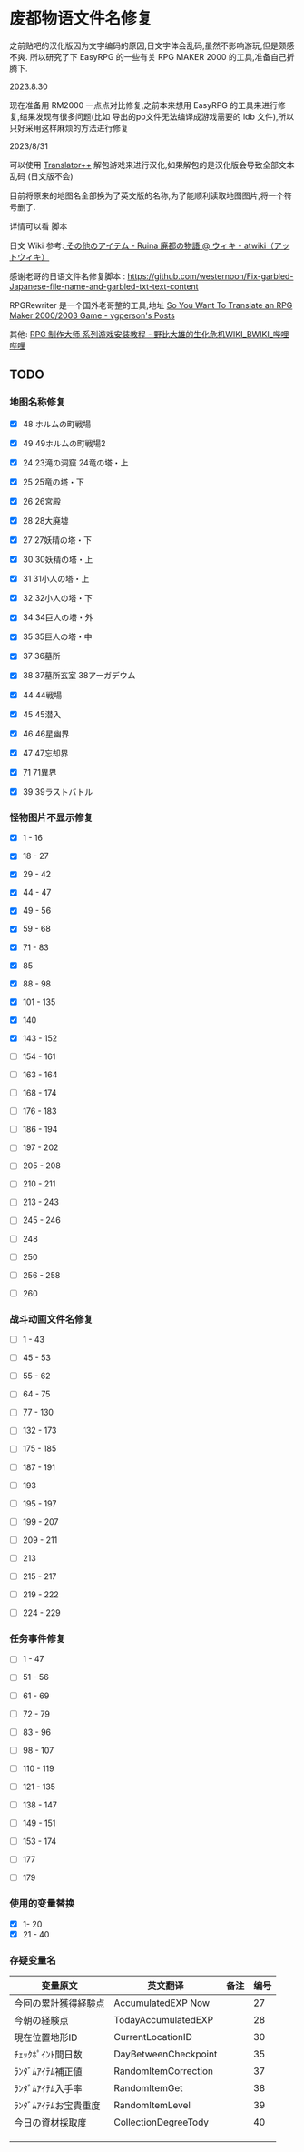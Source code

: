 # 废都物语文件名修复

之前贴吧的汉化版因为文字编码的原因,日文字体会乱码,虽然不影响游玩,但是颇感不爽.
所以研究了下 EasyRPG 的一些有关 RPG MAKER 2000 的工具,准备自己折腾下.

2023.8.30

现在准备用 RM2000 一点点对比修复,之前本来想用 EasyRPG 的工具来进行修复,结果发现有很多问题(比如 导出的po文件无法编译成游戏需要的 ldb 文件),所以只好采用这样麻烦的方法进行修复

2023/8/31 

可以使用 [Translator++](https://dreamsavior.net/download/)  解包游戏来进行汉化,如果解包的是汉化版会导致全部文本乱码 (日文版不会)

目前将原来的地图名全部换为了英文版的名称,为了能顺利读取地图图片,将一个符号删了.

详情可以看 脚本

日文 Wiki 参考:[ その他のアイテム - Ruina 廃都の物語 @ ウィキ - atwiki（アットウィキ）](https://w.atwiki.jp/ruinakokuryaku/pages/88.html)

感谢老哥的日语文件名修复脚本 : https://github.com/westernoon/Fix-garbled-Japanese-file-name-and-garbled-txt-text-content

RPGRewriter 是一个国外老哥整的工具,地址 [So You Want To Translate an RPG Maker 2000/2003 Game - vgperson's Posts](https://vgperson.com/posts.php?p=rpgmakerguide)

其他:  [RPG 制作大师 系列游戏安装教程 - 野比大雄的生化危机WIKI_BWIKI_哔哩哔哩](https://wiki.biligame.com/nobihaza/RPG_%E5%88%B6%E4%BD%9C%E5%A4%A7%E5%B8%88_%E7%B3%BB%E5%88%97%E6%B8%B8%E6%88%8F%E5%AE%89%E8%A3%85%E6%95%99%E7%A8%8B)

## TODO

### 地图名称修复

- [x] 48  ホルムの町戦場

- [x] 49  49ホルムの町戦場2

- [x] 24 23滝の洞窟 24竜の塔・上

- [x] 25 25竜の塔・下

- [x] 26 26宮殿 

- [x] 28 28大廃墟

- [x] 27 27妖精の塔・下

- [x] 30  30妖精の塔・上

- [x] 31 31小人の塔・上

- [x] 32 32小人の塔・下

- [x] 34 34巨人の塔・外

- [x] 35 35巨人の塔・中

- [x] 37 36墓所

- [x] 38 37墓所玄室 38アーガデウム

- [x] 44 44戦場

- [x] 45 45潜入

- [x] 46 46星幽界

- [x] 47 47忘却界

- [x] 71  71異界

- [x] 39 39ラストバトル

### 怪物图片不显示修复

- [x] 1 - 16 

- [x] 18 - 27

- [x] 29 - 42 

- [x] 44 - 47 

- [x] 49 - 56 

- [x] 59 - 68

- [x] 71 - 83

- [x] 85

- [x] 88 - 98 

- [x] 101 - 135 

- [x] 140 

- [x] 143 - 152 

- [ ] 154 - 161 

- [ ] 163 - 164 

- [ ] 168 - 174 

- [ ] 176 - 183 

- [ ] 186 - 194 

- [ ] 197 - 202 

- [ ] 205 - 208 

- [ ] 210 - 211

- [ ] 213 - 243

- [ ] 245 - 246 

- [ ] 248 

- [ ] 250 

- [ ] 256 - 258 

- [ ] 260

### 战斗动画文件名修复

- [ ] 1 - 43

- [ ] 45 - 53 

- [ ] 55 - 62 

- [ ] 64 - 75 

- [ ] 77 - 130 

- [ ] 132 - 173 

- [ ] 175 - 185 

- [ ] 187 - 191 

- [ ] 193 

- [ ] 195 - 197 

- [ ] 199 - 207 

- [ ] 209 - 211

- [ ] 213 

- [ ] 215 - 217

- [ ] 219 - 222

- [ ] 224 - 229

### 任务事件修复

- [ ] 1 - 47  

- [ ] 51 - 56 

- [ ] 61 - 69 

- [ ] 72 - 79 

- [ ] 83 - 96 

- [ ] 98 - 107 

- [ ] 110 - 119 

- [ ] 121 - 135 

- [ ] 138 - 147 

- [ ] 149 - 151 

- [ ] 153 - 174 

- [ ] 177

- [ ] 179 

### 使用的变量替换

- [x] 1- 20 
- [x] 21 - 40

### 存疑变量名

| 变量原文           | 英文翻译                 | 备注  | 编号  |
| -------------- | -------------------- | --- | --- |
| 今回の累計獲得経験点     | AccumulatedEXP Now   |     | 27  |
| 今朝の経験点         | TodayAccumulatedEXP  |     | 28  |
| 現在位置地形ID       | CurrentLocationID    |     | 30  |
| ﾁｪｯｸﾎﾟｲﾝﾄ間日数   | DayBetweenCheckpoint |     | 35  |
| ﾗﾝﾀﾞﾑｱｲﾃﾑ補正値   | RandomItemCorrection |     | 37  |
| ﾗﾝﾀﾞﾑｱｲﾃﾑ入手率   | RandomItemGet        |     | 38  |
| ﾗﾝﾀﾞﾑｱｲﾃﾑお宝貴重度 | RandomItemLevel      |     | 39  |
| 今日の資材採取度       | CollectionDegreeTody |     | 40  |
|                |                      |     |     |
|                |                      |     |     |
|                |                      |     |     |
